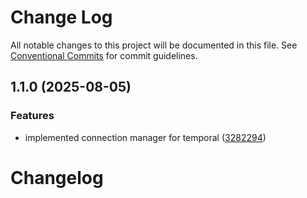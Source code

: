 # Change Log

All notable changes to this project will be documented in this file.
See [Conventional Commits](https://conventionalcommits.org) for commit guidelines.

## 1.1.0 (2025-08-05)

### Features

- implemented connection manager for temporal ([3282294](https://github.com/saswatds/cortec/commit/3282294ef23571abda7368a55c2eb7a5ae912a05))

# Changelog

